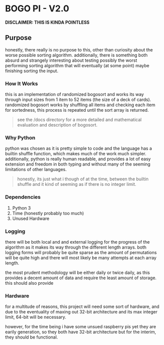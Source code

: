 # BOGO PI - V2.0

**DISCLAIMER: THIS IS KINDA POINTLESS**

## Purpose

honestly, there really is no purpose to this, other than curiosity about the worse possible sorting algorithm. additionally, there is something both absurd and strangely interesting about testing possibly the worst performing sorting algorithm that will eventually (at some point) maybe finishing sorting the input. 

### How It Works

this is an implementation of randomized bogosort and works its way through input sizes from 1 item to 52 items (the size of a deck of cards). randomized bogosort works by shuffling all items and checking each item for sortedness, this process is repeated until the sort array is returned. 

> see the /docs directory for a more detailed and mathematical evaluation and description of bogosort.

### Why Python

python was chosen as it is pretty simple to code and the language has a builtin shuffle function, which makes much of the work much simpler. additionally, python is really human readable, and provides a lot of easy extension and freedom in both typing and without many of the seeming limitations of other languages. 

> honestly, its just what i though of at the time, between the builtin shuffle and it kind of seeming as if there is no integer limit.

### Dependencies

1. Python 3
2. Time (honestly probably too much)
3. Unused Hardware


### Logging

there will be both local and and external logging for the progress of the algorithm as it makes its way through the different length arrays. both logging forms will probably be quite sparse as the amount of permutations will be quite high and there will most likely be many attempts at each array length.

the most prudent methodology will be either daily or twice daily, as this provides a decent amount of data and require the least amount of storage. this should also provide 

### Hardware

for a multitude of reasons, this project will need some sort of hardware, and due to the eventuality of maxing out 32-bit architecture and its max integer limit, 64-bit will be necessary. 

however, for the time being i have some unsued raspberry pis yet they are earily generation, so they both have 32-bit architecture but for the interim, they should be functional.





